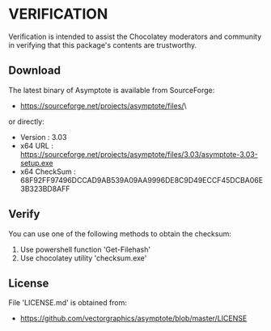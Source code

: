# VERIFICATION
Verification is intended to assist the Chocolatey moderators and community in verifying that this package's contents are trustworthy.

## Download
The latest binary of Asymptote is available from SourceForge:

- https://sourceforge.net/projects/asymptote/files/<latest version>\

or directly:

- Version      : 3.03
- x64 URL      : https://sourceforge.net/projects/asymptote/files/3.03/asymptote-3.03-setup.exe
- x64 CheckSum : 68F92FF97496DCCAD9AB539A09AA9996DE8C9D49ECCF45DCBA06E3B323BD8AFF

## Verify
You can use one of the following methods to obtain the checksum:
1. Use powershell function 'Get-Filehash'
2. Use chocolatey utility 'checksum.exe'


## License
File 'LICENSE.md' is obtained from:
- https://github.com/vectorgraphics/asymptote/blob/master/LICENSE
